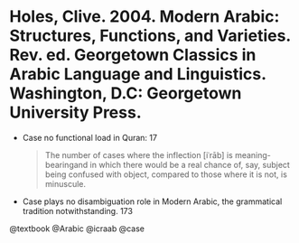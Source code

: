 # Holes, Clive. 2004. Modern Arabic: Structures, Functions, and Varieties. Rev. ed. Georgetown Classics in Arabic Language and Linguistics. Washington, D.C: Georgetown University Press.

- Case no functional load in Quran: 17

  > The number of cases where the inflection [iʿrāb] is meaning-bearingand in which there would be a real chance of, say, subject being confused with object, compared to those where it is not, is minuscule.

- Case plays no disambiguation role in Modern Arabic, the grammatical tradition notwithstanding. 173

@textbook
@Arabic
@icraab
@case
